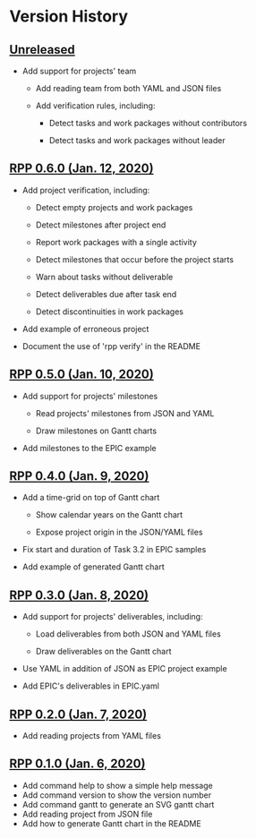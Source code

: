 # Version History

## [Unreleased][unreleased]

*   Add support for projects' team

    *   Add reading team from both YAML and JSON files

    *   Add verification rules, including:

        *   Detect tasks and work packages without contributors

        *   Detect tasks and work packages without leader

## [RPP 0.6.0 (Jan. 12, 2020)][v0.6.0]

*   Add project verification, including:

    *   Detect empty projects and work packages

    *   Detect milestones after project end

    *   Report work packages with a single activity

    *   Detect milestones that occur before the project starts

    *   Warn about tasks without deliverable

    *   Detect deliverables due after task end

    *   Detect discontinuities in work packages

*   Add example of erroneous project

*   Document the use of 'rpp verify' in the README


## [RPP 0.5.0 (Jan. 10, 2020)][v0.5.0]

*   Add support for projects' milestones

    *   Read projects' milestones from JSON and YAML

    *   Draw milestones on Gantt charts

*    Add milestones to the EPIC example


## [RPP 0.4.0 (Jan. 9, 2020)][v0.4.0]

*   Add a time-grid on top of Gantt chart

    *   Show calendar years on the Gantt chart

    *   Expose project origin in the JSON/YAML files

*   Fix start and duration of Task 3.2 in EPIC samples

*   Add example of generated Gantt chart


## [RPP 0.3.0 (Jan. 8, 2020)][v0.3.0]

*   Add support for projects' deliverables, including:

    *   Load deliverables from both JSON and YAML files

    *   Draw deliverables on the Gantt chart

*   Use YAML in addition of JSON as EPIC project example

*   Add EPIC's deliverables in EPIC.yaml


## [RPP 0.2.0 (Jan. 7, 2020)][v0.2.0]

*   Add reading projects from YAML files

## [RPP 0.1.0 (Jan. 6, 2020)][v0.1.0]

*   Add command help to show a simple help message
*   Add command version to show the version number
*   Add command gantt to generate an SVG gantt chart
*   Add reading project from JSON file
*   Add how to generate Gantt chart in the README

[unreleased]: https://github.com/fchauvel/rpp/compare/v0.6.0..dev
[v0.6.0]: https://github.com/fchauvel/rpp/compare/v0.5.0...v0.6.0
[v0.5.0]: https://github.com/fchauvel/rpp/compare/v0.4.0...v0.5.0
[v0.4.0]: https://github.com/fchauvel/rpp/compare/v0.3.0...v0.4.0
[v0.3.0]: https://github.com/fchauvel/rpp/compare/v0.2.0...v0.3.0
[v0.2.0]: https://github.com/fchauvel/rpp/compare/v0.1.0...v0.2.0
[v0.1.0]: https://github.com/fchauvel/rpp/compare/v0.0.0...v0.1.0
